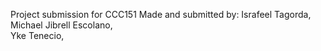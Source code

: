 Project submission for CCC151
Made and submitted by:
Israfeel Tagorda,
Michael Jibrell Escolano,
<br>
Yke Tenecio,
